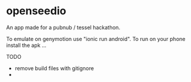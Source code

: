 openseedio
==========

An app made for a pubnub / tessel hackathon.

To emulate on genymotion use "ionic run android". 
To run on your phone install the apk ... 


TODO
* remove build files with gitignore
* 

